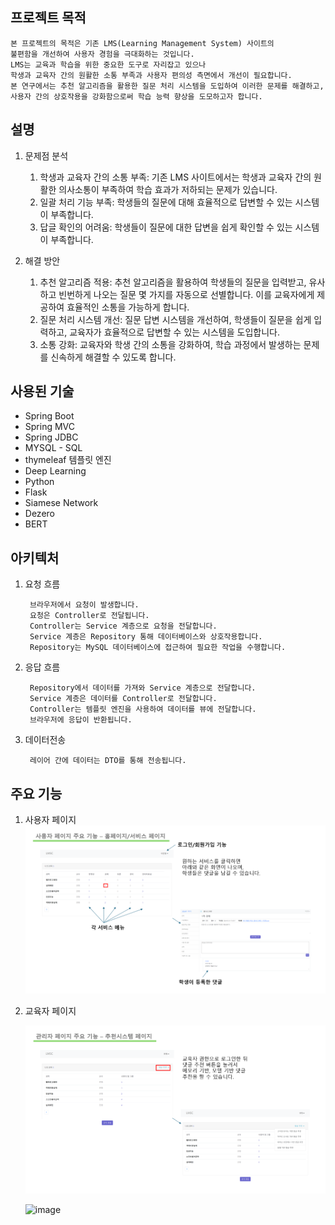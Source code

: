 ## 프로젝트 목적

    본 프로젝트의 목적은 기존 LMS(Learning Management System) 사이트의
    불편함을 개선하여 사용자 경험을 극대화하는 것입니다. 
    LMS는 교육과 학습을 위한 중요한 도구로 자리잡고 있으나
    학생과 교육자 간의 원활한 소통 부족과 사용자 편의성 측면에서 개선이 필요합니다. 
    본 연구에서는 추천 알고리즘을 활용한 질문 처리 시스템을 도입하여 이러한 문제를 해결하고,
    사용자 간의 상호작용을 강화함으로써 학습 능력 향상을 도모하고자 합니다.

## 설명

1. 문제점 분석
   1. 학생과 교육자 간의 소통 부족: 기존 LMS 사이트에서는 학생과 교육자 간의 원활한 의사소통이 부족하여 학습 효과가 저하되는 문제가 있습니다.
   2. 일괄 처리 기능 부족: 학생들의 질문에 대해 효율적으로 답변할 수 있는 시스템이 부족합니다.
   3. 답글 확인의 어려움: 학생들이 질문에 대한 답변을 쉽게 확인할 수 있는 시스템이 부족합니다.


2. 해결 방안
   1. 추천 알고리즘 적용: 추천 알고리즘을 활용하여 학생들의 질문을 입력받고, 유사하고 빈번하게 나오는 질문 몇 가지를 자동으로 선별합니다. 이를 교육자에게 제공하여 효율적인 소통을 가능하게 합니다. 
   2. 질문 처리 시스템 개선: 질문 답변 시스템을 개선하여, 학생들이 질문을 쉽게 입력하고, 교육자가 효율적으로 답변할 수 있는 시스템을 도입합니다. 
   3. 소통 강화: 교육자와 학생 간의 소통을 강화하여, 학습 과정에서 발생하는 문제를 신속하게 해결할 수 있도록 합니다.


## 사용된 기술

- Spring Boot
- Spring MVC
- Spring JDBC
- MYSQL - SQL
- thymeleaf 템플릿 엔진
- Deep Learning
- Python
- Flask
- Siamese Network
- Dezero
- BERT


## 아키텍처

1. 요청 흐름

        브라우저에서 요청이 발생합니다.
        요청은 Controller로 전달됩니다.
        Controller는 Service 계층으로 요청을 전달합니다.
        Service 계층은 Repository 통해 데이터베이스와 상호작용합니다.
        Repository는 MySQL 데이터베이스에 접근하여 필요한 작업을 수행합니다.


2. 응답 흐름

        Repository에서 데이터를 가져와 Service 계층으로 전달합니다.
        Service 계층은 데이터를 Controller로 전달합니다.
        Controller는 템플릿 엔진을 사용하여 데이터를 뷰에 전달합니다.
        브라우저에 응답이 반환됩니다.


3. 데이터전송

        레이어 간에 데이터는 DTO를 통해 전송됩니다.

## 주요 기능


1. 사용자 페이지
   ![img_1.png](img_1.png)


2. 교육자 페이지

   ![img_4.png](img_4.png)

   ![image](https://github.com/user-attachments/assets/44ab939b-eafd-4d0b-9a95-26a1bf020ea6)

